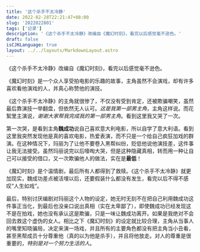 ```yaml
---
title: '这个杀手不太冷静'
date: 2022-02-28T22:21:47+08:00
slug: '2022022801'
tags: ['记录']
description: '《这个杀手不太冷静》改编自《魔幻时刻》，看完以后感觉毫不逊色。'
draft: false
isCJKLanguage: true
layout: ../../layouts/MarkdownLayout.astro
---
```


《这个杀手不太冷静》改编自《魔幻时刻》，看完以后感觉毫不逊色。

《魔幻时刻》是一个众人享受拍电影的乐趣的故事，主角虽然不会演戏，却有许多喜欢看他演戏的人，并真心称赞他的演技。

《这个杀手不太冷静》的主角就很惨了，不仅没有受到肯定，还被欺骗嘲笑，虽然最后靠演技一举翻盘，但依然无人认可。*这是我第一部男主角*，主角这样说。而花絮里主演说，*谢谢大家帮我完成我的第一部男主角*。看到这里我又哭了一次。

第一次哭，是看到主角**魏成功**说自己喜欢意大利电影，所以自学了意大利语。看到这里我突然发现他是真的喜欢电影，热爱表演，而不只是一个给自己疯狂加戏的群演。在这种情况下，玛丽为了让他不要卷入黑帮纠纷，贬低他说他演技差，这件事让我无法接受。虽然玛丽说完以后嚎啕大哭，但是这种隐藏真相，转而用一种让自己可以接受的借口，又一次欺骗他人的做法，实在是**最低**！

《魔幻时刻》是个温情剧，最后所有人都得到了救赎。《这个杀手不太冷静》就更加现实，魏成功差点被活埋以后，还要假装什么都没有发生，看完以后不得不感叹“人生如戏”。

最后，特别讨厌编剧对玛丽这个人物的设定，她无时无刻不在把自己利用魏成功这件事正当化，到最后也没亲口说出真相（实在太卑鄙了），即使魏成功已经发现这不是在拍戏，她也没有承认这是欺骗，只是一味让魏成功离开。如果是我绝对不会回去救这个虚伪的女人。相比之下《魔幻时刻》的设定就比较合理，主角从当事人的嘴里知晓骗局，决定来演一场戏，并且所有的主要角色都没有把主角当小丑看，甚至黑帮成员十分尊重他（真的以为他是杀手），并且将他放走。对人的尊重是很重要的，*特别是对一个努力生活的人*。
